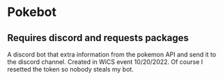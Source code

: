 # Pokebot
## Requires discord and requests packages
A discord bot that extra information from the pokemon API and send it to the discord channel. Created in WiCS event 10/20/2022. Of course I resetted the token so nobody steals my bot.
